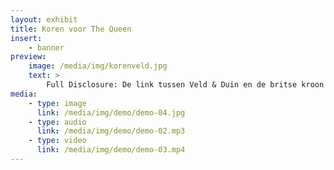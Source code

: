 ```yaml
---
layout: exhibit
title: Koren voor The Queen
insert:
    - banner
preview: 
    image: /media/img/korenveld.jpg
    text: >
        Full Disclosure: De link tussen Veld & Duin en de britse kroon
media:
    - type: image
      link: /media/img/demo/demo-04.jpg
    - type: audio
      link: /media/img/demo/demo-02.mp3
    - type: video
      link: /media/img/demo/demo-03.mp4
---
```

